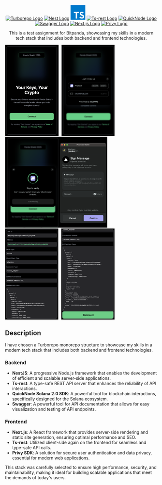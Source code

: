 <!-- Start of Selection -->
<p align="center">
  <a href="https://user-images.githubusercontent.com/4060187/196936123-f6e1db90-784d-4174-b774-92502b718836.png" target="blank"><img src="https://user-images.githubusercontent.com/4060187/196936123-f6e1db90-784d-4174-b774-92502b718836.png" width="50" alt="Turborepo Logo" /></a>
  <a href="http://nestjs.com/" target="blank"><img src="https://nestjs.com/img/logo-small.svg" width="50" alt="Nest Logo" /></a>
  <a href="https://www.typescriptlang.org/" target="blank"><img src="https://raw.githubusercontent.com/devicons/devicon/master/icons/typescript/typescript-original.svg" width="50" alt="TypeScript Logo" /></a>
  <a href="https://ts-rest.dev/" target="blank"><img src="https://avatars.githubusercontent.com/u/109956939?s=400&u=8bf67b1281da46d64eab85f48255cd1892bf0885&v=4" width="50" alt="Ts-rest Logo" /></a>
  <a href="https://www.quicknode.com/" target="blank"><img src="https://avatars.githubusercontent.com/u/53955811?s=200&v=4" width="50" alt="QuickNode Logo" /></a>
  <a href="https://swagger.io/" target="blank"><img src="https://avatars.githubusercontent.com/u/7658037?s=200&v=4" width="50" alt="Swagger Logo" /></a>
  <a href="https://nextjs.org/" target="blank"><img src="https://nextjs.org/static/favicon/favicon.ico" width="50" alt="Next.js Logo" /></a>
  <a href="https://privy.io/" target="blank"><img src="https://avatars.githubusercontent.com/u/81824329?s=200&v=4" width="50" alt="Privy Logo" /></a>
</p>
<!-- End of Selection -->

[circleci-image]: https://img.shields.io/circleci/build/github/nestjs/nest/master?token=abc123def456
[circleci-url]: https://circleci.com/gh/nestjs/nest

<p align="center">This is a test assignment for Bitpanda, showcasing my skills in a modern tech stack that includes both backend and frontend technologies.</p>

<a href="https://bitpanda.laitman.at"><img src="https://github.com/dimlaitman/bitpanda-demo/blob/main/app-flow/1-main.png?raw=true" alt="Bitpanda Demo" height="300" style="display:inline-block;margin-right:10px;"><img src="https://github.com/dimlaitman/bitpanda-demo/blob/main/app-flow/2-connect.png?raw=true" alt="Bitpanda Demo" height="300" style="display:inline-block;margin-right:10px;"><img src="https://github.com/dimlaitman/bitpanda-demo/blob/main/app-flow/3-sign.png?raw=true" alt="Bitpanda Demo" height="300" style="display:inline-block;margin-right:10px;"><img src="https://github.com/dimlaitman/bitpanda-demo/blob/main/app-flow/4-data.png?raw=true" alt="Bitpanda Demo" height="300" style="display:inline-block;margin-right:10px;"><img src="https://github.com/dimlaitman/bitpanda-demo/blob/main/app-flow/5-disconnect.png?raw=true" alt="Bitpanda Demo" height="300" style="display:inline-block;"></a>

## Description

I have chosen a Turborepo monorepo structure to showcase my skills in a modern tech stack that includes both backend and frontend technologies.

### Backend

- **NestJS**: A progressive Node.js framework that enables the development of efficient and scalable server-side applications.
- **Ts-rest**: A type-safe REST API server that enhances the reliability of API interactions.
- **QuickNode Solana 2.0 SDK**: A powerful tool for blockchain interactions, specifically designed for the Solana ecosystem.
- **Swagger**: A powerful tool for API documentation that allows for easy visualization and testing of API endpoints.

### Frontend

- **Next.js**: A React framework that provides server-side rendering and static site generation, ensuring optimal performance and SEO.
- **Ts-rest**: Utilized client-side again on the frontend for seamless and type-safe API calls.
- **Privy SDK**: A solution for secure user authentication and data privacy, essential for modern web applications.

This stack was carefully selected to ensure high performance, security, and maintainability, making it ideal for building scalable applications that meet the demands of today's users.

<!-- End of Selection -->
